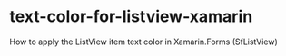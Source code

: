 # text-color-for-listview-xamarin
How to apply the ListView item text color in Xamarin.Forms (SfListView)
